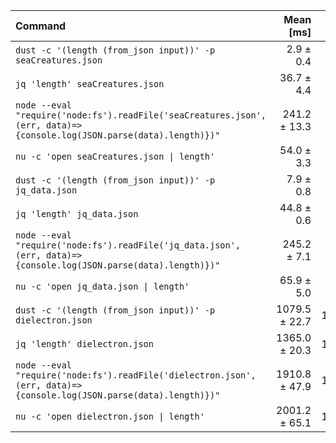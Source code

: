 | Command | Mean [ms] | Min [ms] | Max [ms] | Relative |
|:---|---:|---:|---:|---:|
| `dust -c '(length (from_json input))' -p seaCreatures.json` | 2.9 ± 0.4 | 2.5 | 6.7 | 1.00 |
| `jq 'length' seaCreatures.json` | 36.7 ± 4.4 | 34.7 | 65.0 | 12.59 ± 2.14 |
| `node --eval "require('node:fs').readFile('seaCreatures.json', (err, data)=>{console.log(JSON.parse(data).length)})"` | 241.2 ± 13.3 | 227.7 | 273.2 | 82.63 ± 11.00 |
| `nu -c 'open seaCreatures.json \| length'` | 54.0 ± 3.3 | 50.3 | 69.2 | 18.49 ± 2.51 |
| `dust -c '(length (from_json input))' -p jq_data.json` | 7.9 ± 0.8 | 6.6 | 12.5 | 2.70 ± 0.43 |
| `jq 'length' jq_data.json` | 44.8 ± 0.6 | 43.5 | 47.3 | 15.36 ± 1.87 |
| `node --eval "require('node:fs').readFile('jq_data.json', (err, data)=>{console.log(JSON.parse(data).length)})"` | 245.2 ± 7.1 | 235.4 | 259.7 | 84.00 ± 10.46 |
| `nu -c 'open jq_data.json \| length'` | 65.9 ± 5.0 | 62.0 | 90.5 | 22.57 ± 3.22 |
| `dust -c '(length (from_json input))' -p dielectron.json` | 1079.5 ± 22.7 | 1043.8 | 1121.5 | 369.86 ± 45.46 |
| `jq 'length' dielectron.json` | 1365.0 ± 20.3 | 1318.5 | 1400.1 | 467.67 ± 57.07 |
| `node --eval "require('node:fs').readFile('dielectron.json', (err, data)=>{console.log(JSON.parse(data).length)})"` | 1910.8 ± 47.9 | 1855.9 | 1985.7 | 654.66 ± 80.97 |
| `nu -c 'open dielectron.json \| length'` | 2001.2 ± 65.1 | 1923.2 | 2112.7 | 685.65 ± 85.98 |
